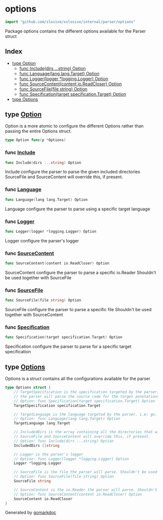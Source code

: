 <!-- Code generated by gomarkdoc. DO NOT EDIT -->

# options

```go
import "github.com/slosive/xslosive/internal/parser/options"
```

Package options contains the different options available for the Parser struct

## Index

- [type Option](<#Option>)
  - [func Include\(dirs ...string\) Option](<#Include>)
  - [func Language\(lang lang.Target\) Option](<#Language>)
  - [func Logger\(logger \*logging.Logger\) Option](<#Logger>)
  - [func SourceContent\(content io.ReadCloser\) Option](<#SourceContent>)
  - [func SourceFile\(file string\) Option](<#SourceFile>)
  - [func Specification\(target specification.Target\) Option](<#Specification>)
- [type Options](<#Options>)


<a name="Option"></a>
## type [Option](<https://github.com/slosive/xslosive/blob/main/internal/parser/options/options.go#L41>)

Option is a more atomic to configure the different Options rather than passing the entire Options struct.

```go
type Option func(p *Options)
```

<a name="Include"></a>
### func [Include](<https://github.com/slosive/xslosive/blob/main/internal/parser/options/options.go#L46>)

```go
func Include(dirs ...string) Option
```

Include configure the parser to parse the given included directories SourceFile and SourceContent will override this, if present.

<a name="Language"></a>
### func [Language](<https://github.com/slosive/xslosive/blob/main/internal/parser/options/options.go#L77>)

```go
func Language(lang lang.Target) Option
```

Language configure the parser to parse using a specific target language

<a name="Logger"></a>
### func [Logger](<https://github.com/slosive/xslosive/blob/main/internal/parser/options/options.go#L53>)

```go
func Logger(logger *logging.Logger) Option
```

Logger configure the parser's logger

<a name="SourceContent"></a>
### func [SourceContent](<https://github.com/slosive/xslosive/blob/main/internal/parser/options/options.go#L70>)

```go
func SourceContent(content io.ReadCloser) Option
```

SourceContent configure the parser to parse a specific io.Reader Shouldn't be used together with SourceFile

<a name="SourceFile"></a>
### func [SourceFile](<https://github.com/slosive/xslosive/blob/main/internal/parser/options/options.go#L62>)

```go
func SourceFile(file string) Option
```

SourceFile configure the parser to parse a specific file Shouldn't be used together with SourceContent

<a name="Specification"></a>
### func [Specification](<https://github.com/slosive/xslosive/blob/main/internal/parser/options/options.go#L84>)

```go
func Specification(target specification.Target) Option
```

Specification configure the parser to parse for a specific target specification

<a name="Options"></a>
## type [Options](<https://github.com/slosive/xslosive/blob/main/internal/parser/options/options.go#L13-L39>)

Options is a struct contains all the configurations available for the parser

```go
type Options struct {
    // TargetSpecification is the specification targeted by the parser, i.e: sloth.
    // the parser will parse the source code for the target annotations.
    // Option: func Specification(target specification.Target) Option
    TargetSpecification specification.Target

    // TargetLanguage is the language targeted by the parser, i.e: go.
    // Option: func Language(lang lang.Target) Option
    TargetLanguage lang.Target

    // IncludedDirs is the array containing all the directories that will be parsed by the parser.
    // SourceFile and SourceContent will override this, if present.
    // Option: func Include(dirs ...string) Option
    IncludedDirs []string

    // Logger is the parser's logger
    // Option: func Logger(logger *logging.Logger) Option
    Logger *logging.Logger

    // SourceFile is the file the parser will parse. Shouldn't be used together with SourceContent
    // Option: func SourceFile(file string) Option
    SourceFile string

    // SourceContent is the io.Reader the parser will parse. Shouldn't be used together with SourceFile
    // Option: func SourceContent(content io.ReadCloser) Option
    SourceContent io.ReadCloser
}
```

Generated by [gomarkdoc](<https://github.com/princjef/gomarkdoc>)
